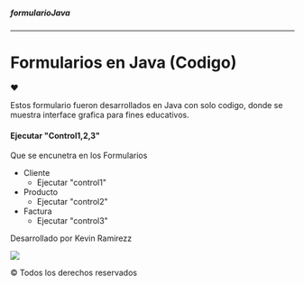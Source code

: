 ##### formularioJava
---
# Formularios en Java (Codigo)
&hearts;

Estos formulario fueron desarrollados en Java con solo codigo, donde se muestra interface grafica para fines educativos.

#### Ejecutar "Control1,2,3"
Que se encunetra en los Formularios 
- Cliente
	- Ejecutar "control1"
- Producto
	- Ejecutar "control2"
- Factura
	- Ejecutar "control3"


Desarrollado por Kevin Ramirezz
<div>
  
  <a href="https://https://www.instagram.com/kevinramirezz_code/" target="_blank"><img src="https://img.shields.io/badge/Instagram-E4405F?style=for-the-badge&logo=instagram&logoColor=white" target="_blank"></a>

</div>

© Todos los derechos reservados
